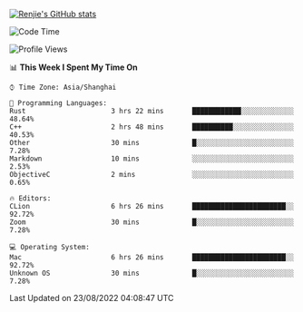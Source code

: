 [![Renjie's GitHub stats](https://github-readme-stats.vercel.app/api?username=liurenjie1024&show_icons=true&theme=chartreuse-dark)](https://github.com/anuraghazra/github-readme-stats)

<!--START_SECTION:waka-->
![Code Time](http://img.shields.io/badge/Code%20Time-124%20hrs%2044%20mins-blue)

![Profile Views](http://img.shields.io/badge/Profile%20Views-18-blue)

📊 **This Week I Spent My Time On** 

```text
⌚︎ Time Zone: Asia/Shanghai

💬 Programming Languages: 
Rust                     3 hrs 22 mins       ████████████░░░░░░░░░░░░░   48.64% 
C++                      2 hrs 48 mins       ██████████░░░░░░░░░░░░░░░   40.53% 
Other                    30 mins             █░░░░░░░░░░░░░░░░░░░░░░░░   7.28% 
Markdown                 10 mins             ░░░░░░░░░░░░░░░░░░░░░░░░░   2.53% 
ObjectiveC               2 mins              ░░░░░░░░░░░░░░░░░░░░░░░░░   0.65%

🔥 Editors: 
CLion                    6 hrs 26 mins       ███████████████████████░░   92.72% 
Zoom                     30 mins             █░░░░░░░░░░░░░░░░░░░░░░░░   7.28%

💻 Operating System: 
Mac                      6 hrs 26 mins       ███████████████████████░░   92.72% 
Unknown OS               30 mins             █░░░░░░░░░░░░░░░░░░░░░░░░   7.28%

```


 Last Updated on 23/08/2022 04:08:47 UTC
<!--END_SECTION:waka-->

